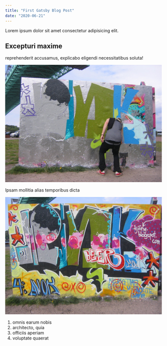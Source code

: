 ```yaml
---
title: "First Gatsby Blog Post"
date: "2020-06-21"
---
```


Lorem ipsum dolor sit amet consectetur adipisicing elit.

## Excepturi maxime

reprehenderit accusamus, explicabo eligendi necessitatibus soluta! 

![graff-01](../img/graff-01.png)

Ipsam mollitia alias temporibus dicta

![graff-02](../img/graff-02.jpg)

1. omnis earum nobis
2. architecto, quia
3. officiis aperiam
4. voluptate quaerat
